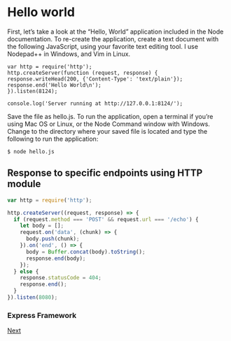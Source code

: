 # Hello world  

First, let’s take a look at the “Hello, World” application included in the Node documentation. To re-create the application, create a text document with the following JavaScript, using your favorite text editing tool. I use Nodepad++ in Windows, and Vim in Linux.  
````
var http = require('http');
http.createServer(function (request, response) {
response.writeHead(200, {'Content-Type': 'text/plain'});
response.end('Hello World\n');
}).listen(8124);

console.log('Server running at http://127.0.0.1:8124/');
````  
Save the file as hello.js. To run the application, open a terminal if you’re using Mac OS or Linux, or the Node Command window with Windows. Change to the directory where your saved file is located and type the following to run the application:  

``
$ node hello.js
``  

## Response to specific endpoints using HTTP module  

```javascript
var http = require('http');

http.createServer((request, response) => {
  if (request.method === 'POST' && request.url === '/echo') {
    let body = [];
    request.on('data', (chunk) => {
      body.push(chunk);
    }).on('end', () => {
      body = Buffer.concat(body).toString();
      response.end(body);
    });
  } else {
    response.statusCode = 404;
    response.end();
  }
}).listen(8080);
```

### Express Framework  
[Next](./express.md)  
